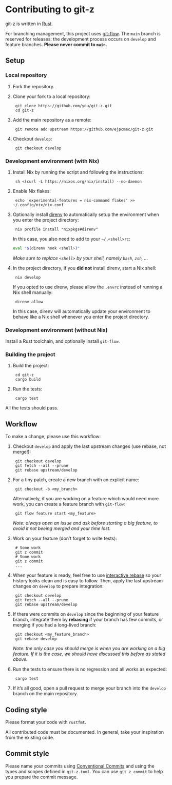 # Contributing to git-z

git-z is written in [Rust](https://www.rust-lang.org/).

For branching management, this project uses
[git-flow](https://github.com/petervanderdoes/gitflow-avh). The `main` branch is
reserved for releases: the development process occurs on `develop` and feature
branches. **Please never commit to `main`.**

## Setup

### Local repository

1. Fork the repository.

2. Clone your fork to a local repository:

        git clone https://github.com/you/git-z.git
        cd git-z

3. Add the main repository as a remote:

        git remote add upstream https://github.com/ejpcmac/git-z.git

4. Checkout `develop`:

        git checkout develop

### Development environment (with Nix)

1. Install Nix by running the script and following the instructions:

        sh <(curl -L https://nixos.org/nix/install) --no-daemon

2. Enable Nix flakes:

        echo 'experimental-features = nix-command flakes' >> ~/.config/nix/nix.conf

3. Optionally install [direnv](https://github.com/direnv/direnv) to
    automatically setup the environment when you enter the project directory:

        nix profile install "nixpkgs#direnv"

    In this case, you also need to add to your `~/.<shell>rc`:

    ```sh
    eval "$(direnv hook <shell>)"
    ```

    *Make sure to replace `<shell>` by your shell, namely `bash`, `zsh`, …*

4. In the project directory, if you **did not** install direnv, start a Nix
   shell:

        nix develop

    If you opted to use direnv, please allow the `.envrc` instead of running a
    Nix shell manually:

        direnv allow

    In this case, direnv will automatically update your environment to behave
    like a Nix shell whenever you enter the project directory.

### Development environment (without Nix)

Install a Rust toolchain, and optionally install `git-flow`.

### Building the project

1. Build the project:

        cd git-z
        cargo build

2. Run the tests:

        cargo test

All the tests should pass.

## Workflow

To make a change, please use this workflow:

1. Checkout `develop` and apply the last upstream changes (use rebase, not
    merge!):

        git checkout develop
        git fetch --all --prune
        git rebase upstream/develop

2. For a tiny patch, create a new branch with an explicit name:

        git checkout -b <my_branch>

    Alternatively, if you are working on a feature which would need more work,
    you can create a feature branch with `git-flow`:

        git flow feature start <my_feature>

    *Note: always open an issue and ask before starting a big feature, to avoid
    it not beeing merged and your time lost.*

3. Work on your feature (don’t forget to write tests):

        # Some work
        git z commit
        # Some work
        git z commit
        ...

4. When your feature is ready, feel free to use
    [interactive rebase](https://help.github.com/articles/about-git-rebase/) so
    your history looks clean and is easy to follow. Then, apply the last
    upstream changes on `develop` to prepare integration:

        git checkout develop
        git fetch --all --prune
        git rebase upstream/develop

5. If there were commits on `develop` since the beginning of your feature
    branch, integrate them by **rebasing** if your branch has few commits, or
    merging if you had a long-lived branch:

        git checkout <my_feature_branch>
        git rebase develop

    *Note: the only case you should merge is when you are working on a big
    feature. If it is the case, we should have discussed this before as stated
    above.*

6. Run the tests to ensure there is no regression and all works as expected:

        cargo test

7. If it’s all good, open a pull request to merge your branch into the `develop`
    branch on the main repository.

## Coding style

Please format your code with `rustfmt`.

All contributed code must be documented. In general, take your inspiration from
the existing code.

## Commit style

Please name your commits using [Conventional
Commits](https://www.conventionalcommits.org/en/v1.0.0/) and using the types and
scopes defined in `git-z.toml`. You can use `git z commit` to help you prepare
the commit message.
